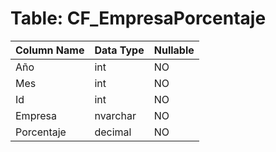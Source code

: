 # Table: CF_EmpresaPorcentaje

| Column Name | Data Type | Nullable |
|-------------|-----------|----------|
| Año | int | NO |
| Mes | int | NO |
| Id | int | NO |
| Empresa | nvarchar | NO |
| Porcentaje | decimal | NO |
